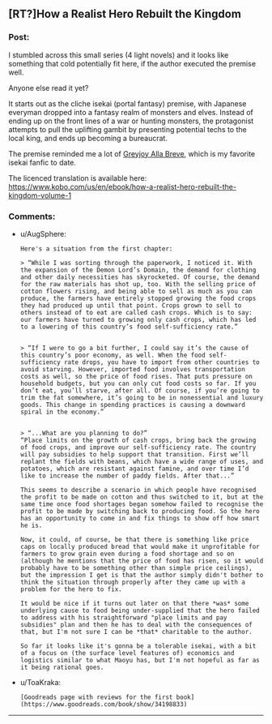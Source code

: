 ## [RT?]How a Realist Hero Rebuilt the Kingdom

### Post:

I stumbled across this small series (4 light novels) and it looks like something that cold potentially fit here, if the author executed the premise well.

Anyone else read it yet?

It starts out as the cliche isekai (portal fantasy) premise, with Japanese everyman dropped into a fantasy realm of monsters and elves. Instead of ending up on the front lines of a war or hunting monsters, the protagonist attempts to pull the uplifting gambit by presenting potential techs to the local king, and ends up becoming a bureaucrat.

The premise reminded me a lot of [Greyjoy Alla Breve](https://forums.spacebattles.com/threads/asoiaf-greyjoy-alla-breve-si.352019/), which is my favorite isekai fanfic to date.

The licenced translation is available here: https://www.kobo.com/us/en/ebook/how-a-realist-hero-rebuilt-the-kingdom-volume-1

### Comments:

- u/AugSphere:
  ```
  Here's a situation from the first chapter:

  > “While I was sorting through the paperwork, I noticed it. With the expansion of the Demon Lord’s Domain, the demand for clothing and other daily necessities has skyrocketed. Of course, the demand for the raw materials has shot up, too. With the selling price of cotton flowers rising, and being able to sell as much as you can produce, the farmers have entirely stopped growing the food crops they had produced up until that point. Crops grown to sell to others instead of to eat are called cash crops. Which is to say: our farmers have turned to growing only cash crops, which has led to a lowering of this country’s food self-sufficiency rate.”


  > “If I were to go a bit further, I could say it’s the cause of this country’s poor economy, as well. When the food self-sufficiency rate drops, you have to import from other countries to avoid starving. However, imported food involves transportation costs as well, so the price of food rises. That puts pressure on household budgets, but you can only cut food costs so far. If you don’t eat, you’ll starve, after all. Of course, if you’re going to trim the fat somewhere, it’s going to be in nonessential and luxury goods. This change in spending practices is causing a downward spiral in the economy.”


  > “...What are you planning to do?”  
  “Place limits on the growth of cash crops, bring back the growing of food crops, and improve our self-sufficiency rate. The country will pay subsidies to help support that transition. First we’ll replant the fields with beans, which have a wide range of uses, and potatoes, which are resistant against famine, and over time I’d like to increase the number of paddy fields. After that...”

  This seems to describe a scenario in which people have recognised the profit to be made on cotton and thus switched to it, but at the same time once food shortages began somehow failed to recognise the profit to be made by switching back to producing food. So the hero has an opportunity to come in and fix things to show off how smart he is. 

  Now, it could, of course, be that there is something like price caps on locally produced bread that would make it unprofitable for farmers to grow grain even during a food shortage and so on (although he mentions that the price of food has risen, so it would probably have to be something other than simple price ceilings), but the impression I get is that the author simply didn't bother to think the situation through properly after they came up with a problem for the hero to fix.

  It would be nice if it turns out later on that there *was* some underlying cause to food being under-supplied that the hero failed to address with his straightforward "place limits and pay subsidies" plan and then he has to deal with the consequences of that, but I'm not sure I can be *that* charitable to the author.

  So far it looks like it's gonna be a tolerable isekai, with a bit of a focus on (the surface level features of) economics and logistics similar to what Maoyu has, but I'm not hopeful as far as it being rational goes.
  ```

- u/ToaKraka:
  ```
  [Goodreads page with reviews for the first book](https://www.goodreads.com/book/show/34198833)
  ```

---

